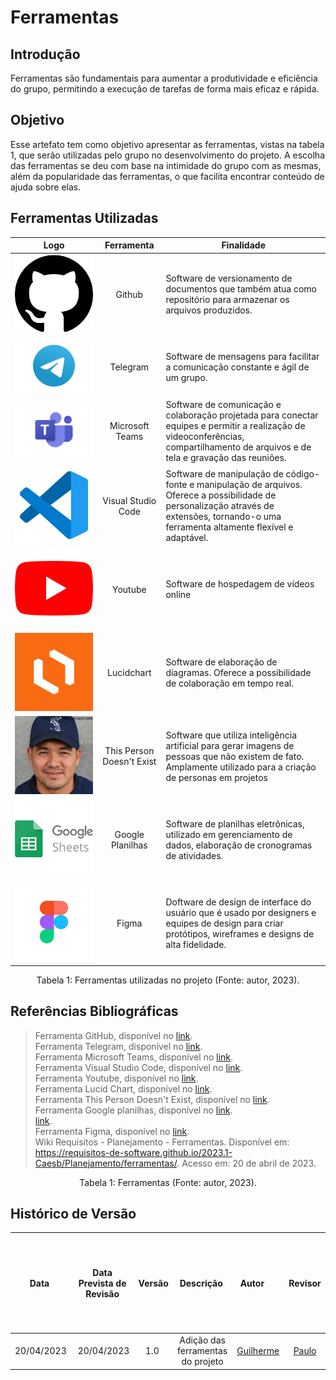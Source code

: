 # Ferramentas

## Introdução
Ferramentas são fundamentais para aumentar a produtividade e eficiência do grupo, permitindo a execução de tarefas de forma mais eficaz e rápida.

## Objetivo
Esse artefato tem como objetivo apresentar as ferramentas, vistas na tabela 1, que serão utilizadas pelo grupo no desenvolvimento do projeto. A escolha das ferramentas se deu com base na intimidade do grupo com as mesmas, além da popularidade das ferramentas, o que facilita encontrar conteúdo de ajuda sobre elas.

## Ferramentas Utilizadas

| Logo | Ferramenta | Finalidade |
| :-----: | :----: | ----------- |
| ![Github](../assets/imagens/logo-ferramentas/github-icon.png) | Github  | Software de versionamento de documentos que também atua como repositório para armazenar os arquivos produzidos.  |
| ![Telegram](../assets/imagens/logo-ferramentas/telegram-icon.png) | Telegram | Software de mensagens para facilitar a comunicação constante e ágil de um grupo. |
| ![Teams](../assets/imagens/logo-ferramentas/teams-icon.png) |  Microsoft Teams  | Software de comunicação e colaboração projetada para conectar equipes e permitir a realização de videoconferências, compartilhamento de arquivos e de tela e gravação das reuniões.  |
| ![VsCode](../assets/imagens/logo-ferramentas/vscode-icon.png) | Visual Studio Code  | Software de manipulação de código-fonte e manipulação de arquivos. Oferece a possibilidade de personalização através de extensões, tornando-o uma ferramenta altamente flexível e adaptável. |
| ![Youtube](../assets/imagens/logo-ferramentas/youtube-icon.png) | Youtube | Software de hospedagem de vídeos online |
| ![Lucidchart](../assets/imagens/logo-ferramentas/lucidchart.png) | Lucidchart | Software de elaboração de diagramas. Oferece a possibilidade de colaboração em tempo real.  |
| ![This Person Doesn't Exist](../assets/imagens/logo-ferramentas/this-person-doesnt-exist.png) | This Person Doesn't Exist | Software que utiliza inteligência artificial para gerar imagens de pessoas que não existem de fato. Amplamente utilizado para a criação de personas em projetos |
|  ![Google Planilhas](../assets/imagens/logo-ferramentas/sheet-icon.png) |  Google Planilhas  | Software de planilhas eletrônicas, utilizado em gerenciamento de dados, elaboração de cronogramas de atividades. |
|  ![Figma](../assets/imagens/logo-ferramentas/figma-icon.jpg) |  Figma  | Doftware de design de interface do usuário que é usado por designers e equipes de design para criar protótipos, wireframes e designs de alta fidelidade. |

<div style="text-align: center">
<p>Tabela 1: Ferramentas utilizadas no projeto (Fonte: autor, 2023). </p>
</div>

## Referências Bibliográficas

> Ferramenta GitHub, disponível no [link](https://github.com). <br/>
Ferramenta Telegram, disponível no [link](https://telegram.org). <br/>
Ferramenta Microsoft Teams, disponível no [link](https://teams.microsoft.com). <br/>
Ferramenta Visual Studio Code, disponível no [link](https://code.visualstudio.com). <br/>
Ferramenta Youtube, disponível no [link](https://youtube.com). <br/>
Ferramenta Lucid Chart, disponível no [link](https://lucidchart.com). <br/>
Ferramenta This Person Doesn't Exist, disponível no [link](https://thispersondoesnotexist.com/). <br/>
Ferramenta Google planilhas, disponível no [link](https://docs.google.com/sheets). <br/>
[link](https://thispersondoesnotexist.com/). <br/>
Ferramenta Figma, disponível no [link](https://www.figma.com). <br/>
Wiki Requisitos - Planejamento - Ferramentas. Disponível em: <https://requisitos-de-software.github.io/2023.1-Caesb/Planejamento/ferramentas/>. Acesso em: 20 de abril de 2023. <br/>

<p><center>Tabela 1: Ferramentas (Fonte: autor, 2023).</center></p>

## Histórico de Versão

|    Data    | Data Prevista de Revisão | Versão |      Descrição       |                                                                Autor                                                                 |               Revisor               |
| :--------: | :----------------------: | :----: | :------------------: | :----------------------------------------------------------------------------------------------------------------------------------: | :---------------------------------: |
| 20/04/2023 |        20/04/2023        |  1.0   | Adição das ferramentas do projeto  | [Guilherme](https://github.com/guilhermekishimoto) | [Paulo](https://github.com/PauloVictorFS) |